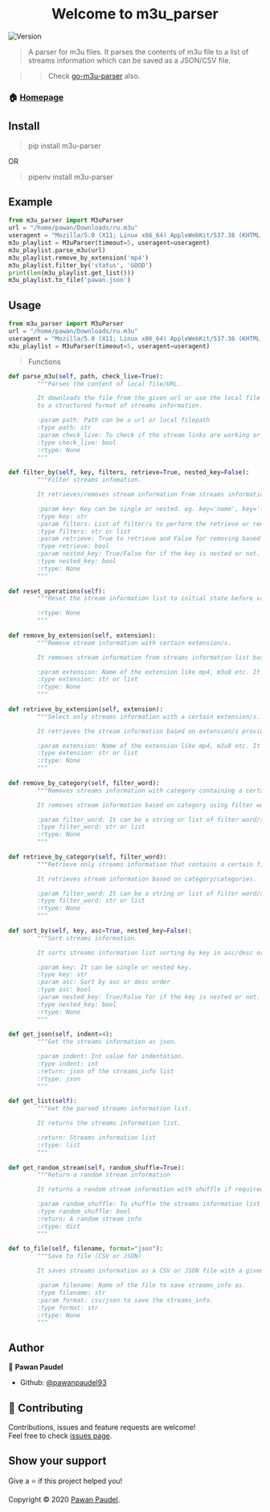 <h1 align="center">Welcome to m3u_parser</h1>
<p>
  <img alt="Version" src="https://img.shields.io/badge/version-0.1.4-blue.svg?cacheSeconds=2592000" />
</p>

> A parser for m3u files. 
It parses the contents of m3u file to a list of streams information which can be saved as a JSON/CSV file.

>> Check [go-m3u-parser](https://github.com/pawanpaudel93/go-m3u-parser) also.

### 🏠 [Homepage](https://github.com/pawanpaudel93/m3u_parser)

## Install
> pip install m3u-parser

OR

> pipenv install m3u-parser

## Example

```python
from m3u_parser import M3uParser
url = "/home/pawan/Downloads/ru.m3u"
useragent = "Mozilla/5.0 (X11; Linux x86_64) AppleWebKit/537.36 (KHTML, like Gecko) Chrome/86.0.4240.75 Safari/537.36"
m3u_playlist = M3uParser(timeout=5, useragent=useragent)
m3u_playlist.parse_m3u(url)
m3u_playlist.remove_by_extension('mp4')
m3u_playlist.filter_by('status', 'GOOD')
print(len(m3u_playlist.get_list()))
m3u_playlist.to_file('pawan.json')
```
## Usage
```python
from m3u_parser import M3uParser
url = "/home/pawan/Downloads/ru.m3u"
useragent = "Mozilla/5.0 (X11; Linux x86_64) AppleWebKit/537.36 (KHTML, like Gecko) Chrome/86.0.4240.75 Safari/537.36"
m3u_playlist = M3uParser(timeout=5, useragent=useragent)
```
>Functions

```python
def parse_m3u(self, path, check_live=True):
        """Parses the content of local file/URL.

        It downloads the file from the given url or use the local file path to get the content and parses line by line
        to a structured format of streams information.

        :param path: Path can be a url or local filepath
        :type path: str
        :param check_live: To check if the stream links are working or not
        :type check_live: bool
        :rtype: None
        """
	
def filter_by(self, key, filters, retrieve=True, nested_key=False):
        """Filter streams infomation.

        It retrieves/removes stream information from streams information list using filter/s on key.

        :param key: Key can be single or nested. eg. key='name', key='language-name'
        :type key: str
        :param filters: List of filter/s to perform the retrieve or remove operation.
        :type filters: str or list
        :param retrieve: True to retrieve and False for removing based on key.
        :type retrieve: bool
        :param nested_key: True/False for if the key is nested or not.
        :type nested_key: bool
        :rtype: None
        """
		
def reset_operations(self):
        """Reset the stream information list to initial state before various operations.

        :rtype: None
        """
		
def remove_by_extension(self, extension):
        """Remove stream information with certain extension/s.

        It removes stream information from streams information list based on extension/s provided.

        :param extension: Name of the extension like mp4, m3u8 etc. It can be a string or list of extension/s.
        :type extension: str or list
        :rtype: None
        """
		
def retrieve_by_extension(self, extension):
        """Select only streams information with a certain extension/s.

        It retrieves the stream information based on extension/s provided.

        :param extension: Name of the extension like mp4, m3u8 etc. It can be a string or list of extension/s.
        :type extension: str or list
        :rtype: None
        """
		
def remove_by_category(self, filter_word):
        """Removes streams information with category containing a certain filter word/s.

        It removes stream information based on category using filter word/s.

        :param filter_word: It can be a string or list of filter word/s.
        :type filter_word: str or list
        :rtype: None
        """
		
def retrieve_by_category(self, filter_word):
        """Retrieve only streams information that contains a certain filter word/s.

        It retrieves stream information based on category/categories.

        :param filter_word: It can be a string or list of filter word/s.
        :type filter_word: str or list
        :rtype: None
        """
		
def sort_by(self, key, asc=True, nested_key=False):
        """Sort streams information.

        It sorts streams information list sorting by key in asc/desc order.

        :param key: It can be single or nested key.
        :type key: str
        :param asc: Sort by asc or desc order
        :type asc: bool
        :param nested_key: True/False for if the key is nested or not.
        :type nested_key: bool
        :rtype: None
        """
		
def get_json(self, indent=4):
        """Get the streams information as json.

        :param indent: Int value for indentation.
        :type indent: int
        :return: json of the streams_info list
        :rtype: json
        """
		
def get_list(self):
        """Get the parsed streams information list.

        It returns the streams information list.

        :return: Streams information list
        :rtype: list
        """
		
def get_random_stream(self, random_shuffle=True):
        """Return a random stream information

        It returns a random stream information with shuffle if required.

        :param random_shuffle: To shuffle the streams information list before returning the random stream information.
        :type random_shuffle: bool
        :return: A random stream info
        :rtype: dict
        """
		
def to_file(self, filename, format="json"):
        """Save to file (CSV or JSON)

        It saves streams information as a CSV or JSON file with a given filename and format parameters.

        :param filename: Name of the file to save streams_info as.
        :type filename: str
        :param format: csv/json to save the streams_info.
        :type format: str
        :rtype: None
        """
```

## Author

👤 **Pawan Paudel**

* Github: [@pawanpaudel93](https://github.com/pawanpaudel93)

## 🤝 Contributing

Contributions, issues and feature requests are welcome!<br />Feel free to check [issues page](https://github.com/pawanpaudel93/m3u_parser/issues). 

## Show your support

Give a ⭐️ if this project helped you!

Copyright © 2020 [Pawan Paudel](https://github.com/pawanpaudel93).<br />

